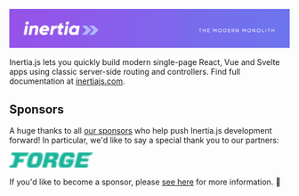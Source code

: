 [![Inertia.js](https://raw.githubusercontent.com/inertiajs/.github/master/LOGO.png)](https://inertiajs.com/)

Inertia.js lets you quickly build modern single-page React, Vue and Svelte apps using classic server-side routing and controllers. Find full documentation at [inertiajs.com](https://inertiajs.com/).

## Sponsors

A huge thanks to all [our sponsors](https://inertiajs.com/sponsors) who help push Inertia.js development forward! In particular, we'd like to say a special thank you to our partners:

<p>
  <a href="https://forge.laravel.com">
    <img src="../sponsors/forge.svg" width="150" alt="Laravel Forge">
  </a>
</p>

If you'd like to become a sponsor, please [see here](https://inertiajs.com/sponsors) for more information. 💜

